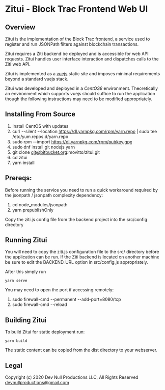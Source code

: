 # Zitui - Block Trac Frontend Web UI

## Overview
Zitui is the implementation of the Block Trac frontend, a service used to register and run JSONPath filters against blockchain transactions.

Zitui requires a Ziti backend be deployed and is accessible for web API requests. Zitui handles user interface interaction and dispatches calls to the Ziti web API.

Zitui is implemented as a [vuejs](https://vuejs.org/) static site and imposes minimal requirements beyond a standard vuejs stack.

Zitui was developed and deployed in a *CentOS8* environment. Theoretically an environment which supports vuejs should suffice to run the application though the following instructions may need to be modified appropriately.

## Installing From Source

1. Install CentOS with updates
2. curl --silent --location https://dl.yarnpkg.com/rpm/yarn.repo | sudo tee /etc/yum.repos.d/yarn.repo
3. sudo rpm --import https://dl.yarnpkg.com/rpm/pubkey.gpg
4. sudo dnf install git nodejs yarn
5. git clone git@bitbucket.org:movitto/zitui.git
6. cd zitui
7. yarn install

## Prereqs:

Before running the service you need to run a quick workaround required by the jsonpath / jsonpath complexity dependency:

1. cd node_modules/jsonpath
2. yarn prepublishOnly

Copy the ziti.js config file from the backend project into the src/config directory

## Running Zitui

You will need to copy the ziti.js configuration file to the src/ directory before the application can be run. If the Ziti backend is located on another machine be sure to edit the BACKEND_URL option in src/config.js appropriately.

After this simply run

```
yarn serve
```

You may need to open the port if accessing remotely:

1. sudo firewall-cmd --permanent --add-port=8080/tcp
2. sudo firewall-cmd --reload

## Building Zitui

To build Zitui for static deployment run:

```
yarn build
```

The static content can be copied from the dist directory to your webserver.

## Legal
Copyright (c) 2020 Dev Null Productions LLC, All Rights Reserved
[devnullproductions@gmail.com](mailto:devnullproductions@gmail.com)
